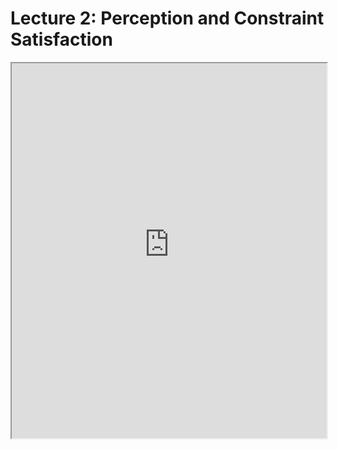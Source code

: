 # Lecture 2: Perception and Constraint Satisfaction

<iframe src="https://princetonuniversity.github.io/NEU-PSY-502/_static/pdf/lecture-2-perception-and-constraint-satisfaction.pdf" width="100%" height="600px"></iframe>